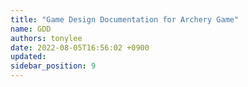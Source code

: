```yaml
---
title: "Game Design Documentation for Archery Game"
name: GDD
authors: tonylee
date: 2022-08-05T16:56:02 +0900
updated: 
sidebar_position: 9
---
```


